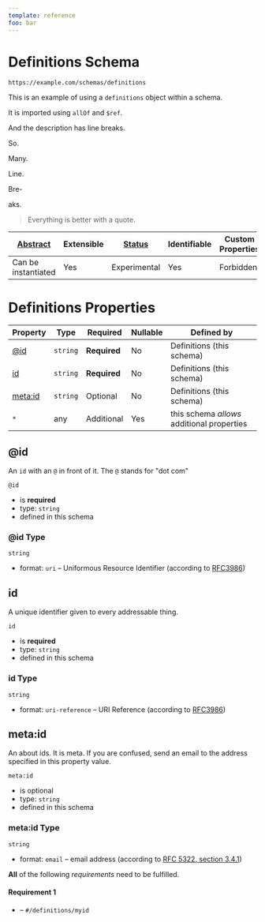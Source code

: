 ```yaml
---
template: reference
foo: bar
---
```


# Definitions Schema

```
https://example.com/schemas/definitions
```

This is an example of using a `definitions` object within a schema.

It is imported using `allOf` and `$ref`.

And the description has line breaks.

So.

Many.

Line.

Bre-

aks.

> Everything is better with a quote.

| [Abstract](../abstract.md) | Extensible | [Status](../status.md) | Identifiable | Custom Properties | Additional Properties | Defined In                                         |
| -------------------------- | ---------- | ---------------------- | ------------ | ----------------- | --------------------- | -------------------------------------------------- |
| Can be instantiated        | Yes        | Experimental           | Yes          | Forbidden         | Permitted             | [definitions.schema.json](definitions.schema.json) |

# Definitions Properties

| Property           | Type     | Required     | Nullable | Defined by                                 |
| ------------------ | -------- | ------------ | -------- | ------------------------------------------ |
| [@id](#id)         | `string` | **Required** | No       | Definitions (this schema)                  |
| [id](#id-1)        | `string` | **Required** | No       | Definitions (this schema)                  |
| [meta:id](#metaid) | `string` | Optional     | No       | Definitions (this schema)                  |
| `*`                | any      | Additional   | Yes      | this schema _allows_ additional properties |

## @id

An `id` with an `@` in front of it. The `@` stands for "dot com"

`@id`

- is **required**
- type: `string`
- defined in this schema

### @id Type

`string`

- format: `uri` – Uniformous Resource Identifier (according to [RFC3986](http://tools.ietf.org/html/rfc3986))

## id

A unique identifier given to every addressable thing.

`id`

- is **required**
- type: `string`
- defined in this schema

### id Type

`string`

- format: `uri-reference` – URI Reference (according to [RFC3986](https://tools.ietf.org/html/rfc3986))

## meta:id

An about ids. It is meta. If you are confused, send an email to the address specified in this property value.

`meta:id`

- is optional
- type: `string`
- defined in this schema

### meta:id Type

`string`

- format: `email` – email address (according to [RFC 5322, section 3.4.1](https://tools.ietf.org/html/rfc5322))

**All** of the following _requirements_ need to be fulfilled.

#### Requirement 1

- []() – `#/definitions/myid`

